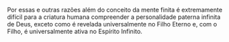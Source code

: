 ﻿Por essas e outras razões além do conceito da mente finita é extremamente difícil para a criatura humana compreender a personalidade paterna infinita de Deus, exceto como é revelada universalmente no Filho Eterno e, com o Filho, é universalmente ativa no Espírito Infinito.